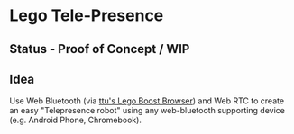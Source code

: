 # Lego Tele-Presence

## Status - Proof of Concept / WIP

## Idea
Use Web Bluetooth (via [ttu's Lego Boost Browser](https://github.com/ttu/lego-boost-browser)) and Web RTC to create an easy "Telepresence robot" using any web-bluetooth supporting device (e.g. Android Phone, Chromebook).
